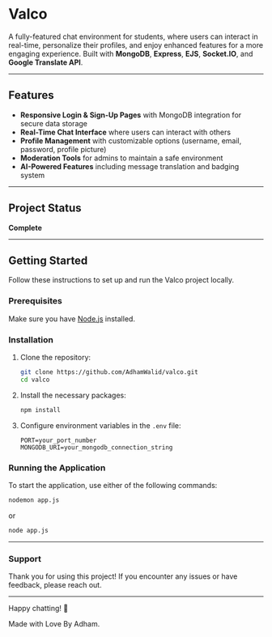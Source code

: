 # Valco 

A fully-featured chat environment for students, where users can interact in real-time, personalize their profiles, and enjoy enhanced features for a more engaging experience. Built with **MongoDB**, **Express**, **EJS**, **Socket.IO**, and **Google Translate API**.

---

## Features

- **Responsive Login & Sign-Up Pages** with MongoDB integration for secure data storage
- **Real-Time Chat Interface** where users can interact with others
- **Profile Management** with customizable options (username, email, password, profile picture)
- **Moderation Tools** for admins to maintain a safe environment
- **AI-Powered Features** including message translation and badging system

---

## Project Status

**Complete**

---

## Getting Started

Follow these instructions to set up and run the Valco project locally.

### Prerequisites

Make sure you have [Node.js](https://nodejs.org) installed.

### Installation

1. Clone the repository:
    ```bash
    git clone https://github.com/AdhamWalid/valco.git
    cd valco
    ```

2. Install the necessary packages:
    ```bash
    npm install
    ```

3. Configure environment variables in the `.env` file:
    ```env
    PORT=your_port_number
    MONGODB_URI=your_mongodb_connection_string
    ```

### Running the Application

To start the application, use either of the following commands:

```bash
nodemon app.js
```
or 
```bash
node app.js
```
---
### Support
Thank you for using this project! If you encounter any issues or have feedback, please reach out.

---

Happy chatting! 🎉

Made with Love By Adham.
